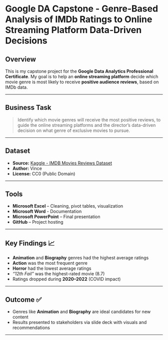 # Google DA Capstone - Genre-Based Analysis of IMDb Ratings to Online Streaming Platform Data-Driven Decisions

## Overview
This is my capstone project for the **Google Data Analytics Professional Certificate**. My goal is to help an **online streaming platform** decide which movie genre is most likely to receive **positive audience reviews**, based on IMDb data.

---

## Business Task
> Identify which movie genres will receive the most positive reviews, to guide the online streaming platforms and the director’s data-driven decision on what genre of exclusive movies to pursue.

---

## Dataset
- **Source:** [Kaggle - IMDB Movies Reviews Dataset](https://www.kaggle.com/datasets/shivvm/popular-movies-imdb-reviews-dataset)
- **Author:** Vince
- **License:** CC0 (Public Domain)  

---

## Tools
- **Microsoft Excel** – Cleaning, pivot tables, visualization
- **Microsoft Word** - Documentation
- **Microsoft PowerPoint** – Final presentation  
- **GitHub** – Project hosting

---

## Key Findings 📈
- **Animation** and **Biography** genres had the highest average ratings  
- **Action** was the most frequent genre  
- **Horror** had the lowest average ratings  
- *“12th Fail”* was the highest-rated movie (8.7)  
- Ratings dropped during **2020–2022** (COVID impact)

---

## Outcome ✅
- Genres like **Animation** and **Biography** are ideal candidates for new content
- Results presented to stakeholders via slide deck with visuals and recommendations

--- 
